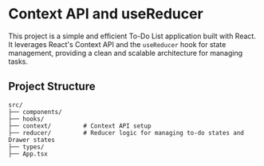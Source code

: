 # Context API and useReducer

This project is a simple and efficient To-Do List application built with React. It leverages React's Context API and the `useReducer` hook for state management, providing a clean and scalable architecture for managing tasks.

## Project Structure

```plaintext
src/
├── components/       
├── hooks/           
├── context/         # Context API setup
├── reducer/         # Reducer logic for managing to-do states and Drawer states
├── types/            
├── App.tsx           
